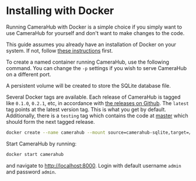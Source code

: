 # Installing with Docker

Running CameraHub with Docker is a simple choice if you simply want to use CameraHub for yourself and don't want to make changes to the code.

This guide assumes you already have an installation of Docker on your system. If not, follow [these instructions](https://docs.docker.com/install/) first.

To create a named container running CameraHub, use the following command. You can change the `-p` settings
if you wish to serve CameraHub on a different port.

A persistent volume will be created to store the SQLite database file.

Several Docker tags are available. Each release of CameraHub is tagged like `0.1.0`, `0.2.1`, etc, in accordance with
[the releases on Github](https://github.com/djjudas21/camerahub/releases).  The `latest` tag points at the latest version tag. This is what you get by default.
Additionally, there is a `testing` tag which contains the code at [master](https://github.com/djjudas21/camerahub/tree/master)
which should form the next tagged release.

```sh
docker create --name camerahub --mount source=camerahub-sqlite,target=/camerahub/db -p 8000:8000 djjudas21/camerahub
```

Start CameraHub by running:

```sh
docker start camerahub
```

and navigate to [http://localhost:8000](http://localhost:8000). Login with default username `admin` and password `admin`.
